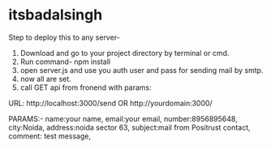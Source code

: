 # itsbadalsingh

Step to deploy this to any server-
1. Download and go to your project directory by terminal or cmd.
2. Run command-  npm install
3. open server.js and use you auth user and pass for sending mail by smtp.
4. now all are set.
5. call GET api from fronend with params:

URL: http://localhost:3000/send  OR http://yourdomain:3000/

PARAMS:-
name:your name,
email:your email,
number:8956895648,
city:Noida,
address:noida sector 63,
subject:mail from Positrust contact,
comment: test message,


